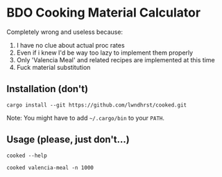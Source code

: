 # BDO Cooking Material Calculator

Completely wrong and useless because:

1. I have no clue about actual proc rates
2. Even if i knew I'd be way too lazy to implement them properly
3. Only 'Valencia Meal' and related recipes are implemented at this time
4. Fuck material substitution

## Installation (don't)

```
cargo install --git https://github.com/lwndhrst/cooked.git
```

Note: You might have to add `~/.cargo/bin` to your `PATH`.

## Usage (please, just don't...)

```
cooked --help
```
```
cooked valencia-meal -n 1000
```
